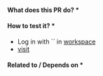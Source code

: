 #### What does this PR do? \*

#### How to test it? \*

- Log in with `` in [workspace](https://{{workspace}}--recorrenciacharlie.myvtex.com/)
- [visit](https://{{workspace}}--recorrenciacharlie.myvtex.com/account#/subscriptions)

#### Related to / Depends on \*

<!--- Optional -->
